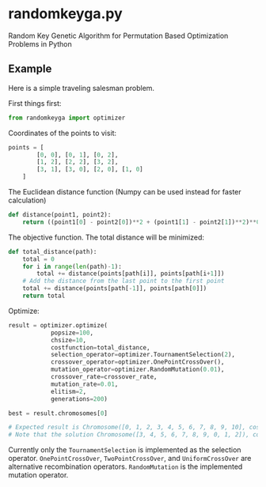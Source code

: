 # randomkeyga.py

Random Key Genetic Algorithm for Permutation Based Optimization Problems in Python


## Example 


Here is a simple traveling salesman problem.

First things first:

```python 
from randomkeyga import optimizer
```


Coordinates of the points to visit:

```python
points = [
        [0, 0], [0, 1], [0, 2],
        [1, 2], [2, 2], [3, 2],
        [3, 1], [3, 0], [2, 0], [1, 0]
    ]
```

The Euclidean distance function (Numpy can be used instead for faster calculation)

```python
def distance(point1, point2):
    return ((point1[0] - point2[0])**2 + (point1[1] - point2[1])**2)**0.5 
```

The objective function. The total distance will be minimized:

```python 
def total_distance(path):
    total = 0
    for i in range(len(path)-1):
        total += distance(points[path[i]], points[path[i+1]])
    # Add the distance from the last point to the first point
    total += distance(points[path[-1]], points[path[0]])
    return total

```

Optimize:


```python
result = optimizer.optimize(
            popsize=100,
            chsize=10,
            costfunction=total_distance,
            selection_operator=optimizer.TournamentSelection(2),
            crossover_operator=optimizer.OnePointCrossOver(),
            mutation_operator=optimizer.RandomMutation(0.01),
            crossover_rate=crossover_rate,
            mutation_rate=0.01,
            elitism=2,
            generations=200)

best = result.chromosomes[0]

# Expected result is Chromosome([0, 1, 2, 3, 4, 5, 6, 7, 8, 9, 10], cost = 10)
# Note that the solution Chromosome([3, 4, 5, 6, 7, 8, 9, 0, 1, 2]), cost = 10) has the same meaning.
```

Currently only the `TournamentSelection` is implemented as the selection operator. 
`OnePointCrossOver`, `TwoPointCrossOver`, and `UniformCrossOver` are alternative recombination operators.
`RandomMutation` is the implemented mutation operator. 